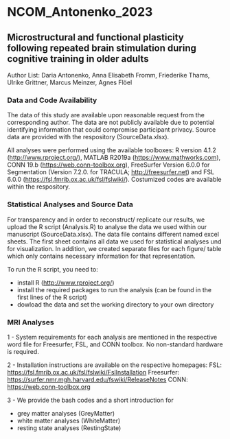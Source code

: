 # NCOM_Antonenko_2023
## Microstructural and functional plasticity following repeated brain stimulation during cognitive training in older adults
Author List:
Daria Antonenko, Anna Elisabeth Fromm, Friederike Thams, Ulrike Grittner, Marcus Meinzer, Agnes Flöel

### Data and Code Availability 

The data of this study are available upon reasonable request from the corresponding author. The data are not publicly available due to potential identifying information that could compromise participant privacy. Source data are provided with the respository (SourceData.xlsx). 

All analyses were performed using the available toolboxes: R version 4.1.2 (http://www.rproject.org/), MATLAB R2019a (https://www.mathworks.com), CONN 19.b (https://web.conn-toolbox.org), FreeSurfer Version 6.0.0 for Segmentation (Version 7.2.0. for TRACULA; http://freesurfer.net) and FSL 6.0.0 (https://fsl.fmrib.ox.ac.uk/fsl/fslwiki/). Costumized codes are available within the respository. 


### Statistical Analyses and Source Data 
For transparency and in order to reconstruct/ replicate our results, we upload the R script (Analysis.R) to analyse the data we used within our manuscript (SourceData.xlsx).
The data file contains different named excel sheets. The first sheet contains all data we used for statistical analyses und for visualization. In addition, we created separate files for each figure/ table which only contains necessary information for that representation. 

To run the R script, you need to: 
- install R (http://www.rproject.org/)
- install the required packages to run the analysis (can be found in the first lines of the R script)
- dowload the data and set the working directory to your own directory 

### MRI Analyses 
1 - System requirements for each analysis are mentioned in the respective word file for Freesurfer, FSL, and CONN toolbox. No non-standard hardware is required. 

2 - Installation instructions are available on the respective homepages: 
FSL: https://fsl.fmrib.ox.ac.uk/fsl/fslwiki/FslInstallation
Freesurfer: https://surfer.nmr.mgh.harvard.edu/fswiki/ReleaseNotes 
CONN: https://web.conn-toolbox.org

3 - We provide the bash codes and a short introduction for  
- grey matter analyses (GreyMatter)
- white matter analyses (WhiteMatter)
- resting state analyses (RestingState)
